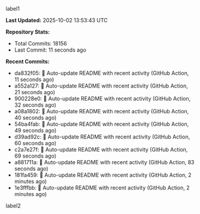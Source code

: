 
label1 
<!-- ACTIVITY_START -->
**Last Updated:** 2025-10-02 13:53:43 UTC

**Repository Stats:**
- Total Commits: 18156
- Last Commit: 11 seconds ago

**Recent Commits:**
- da832f05: 🤖 Auto-update README with recent activity (GitHub Action, 11 seconds ago)
- a552a127: 🤖 Auto-update README with recent activity (GitHub Action, 21 seconds ago)
- 900228e0: 🤖 Auto-update README with recent activity (GitHub Action, 32 seconds ago)
- a08a1802: 🤖 Auto-update README with recent activity (GitHub Action, 40 seconds ago)
- 54ba4fab: 🤖 Auto-update README with recent activity (GitHub Action, 49 seconds ago)
- d39ad92c: 🤖 Auto-update README with recent activity (GitHub Action, 60 seconds ago)
- c2a7e27f: 🤖 Auto-update README with recent activity (GitHub Action, 69 seconds ago)
- a881711a: 🤖 Auto-update README with recent activity (GitHub Action, 83 seconds ago)
- 181fa459: 🤖 Auto-update README with recent activity (GitHub Action, 2 minutes ago)
- 1e3fffbb: 🤖 Auto-update README with recent activity (GitHub Action, 2 minutes ago)
<!-- ACTIVITY_END -->

label2
